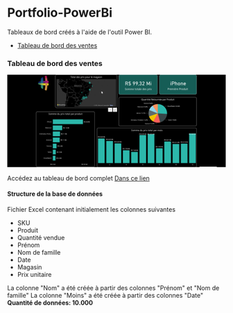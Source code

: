 # Portfolio-PowerBi 
 Tableaux de bord créés à l'aide de l'outil Power BI.
 
- [Tableau de bord des ventes](https://github.com/Cidavieira/Portfolio-PowerBI/tree/main/Tableau%20de%20bord%20des%20ventes.pbix)

### Tableau de bord des ventes

![ventes](https://github.com/Cidavieira/Portfolio-PowerBI/blob/main/Tableau%20de%20bord%20des%20ventes/Video_230507204904.gif)

Accédez au tableau de bord complet [Dans ce lien](https://app.powerbi.com/view?r=eyJrIjoiODZjY2FmZDctYzVkOS00YjhmLWJlYmItNTE3MTM3NjE0M2JjIiwidCI6IjRiN2IwYjZhLWIzNDAtNDc5MS1iNTg5LTA1NDVkZDIwYWQzNiJ9)

#### Structure de la base de données

Fichier Excel contenant initialement les colonnes suivantes
- SKU
- Produit
- Quantité vendue 
- Prénom
- Nom de famille 
- Date
- Magasin
- Prix unitaire 


La colonne "Nom" a été créée à partir des colonnes "Prénom" et "Nom de famille"
La colonne "Moins" a été créée à partir des colonnes "Date"
**Quantité de données: 10.000** 

